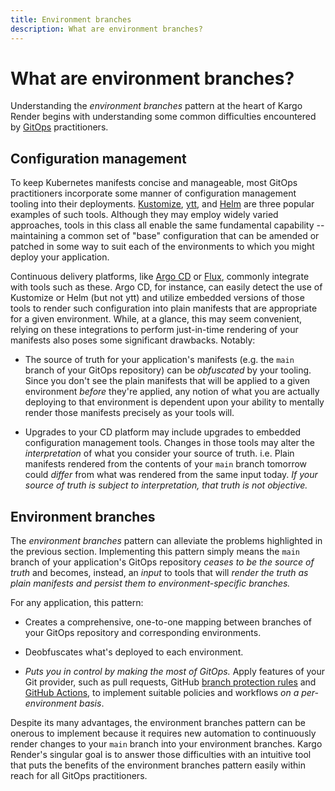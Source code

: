 ```yaml
---
title: Environment branches
description: What are environment branches?
---
```


# What are environment branches?

Understanding the _environment branches_ pattern at the heart of Kargo Render
begins with understanding some common difficulties encountered by
[GitOps](https://opengitops.dev/) practitioners.

## Configuration management

To keep Kubernetes manifests concise and manageable, most GitOps practitioners
incorporate some manner of configuration management tooling into their
deployments. [Kustomize](https://kustomize.io/), [ytt](https://carvel.dev/ytt/),
and [Helm](https://helm.sh/) are three popular examples of such tools. Although
they may employ widely varied approaches, tools in this class all enable the
same fundamental capability -- maintaining a common set of "base" configuration
that can be amended or patched in some way to suit each of the environments to
which you might deploy your application.

Continuous delivery platforms, like [Argo CD](https://argoproj.github.io/cd/) or
[Flux](https://fluxcd.io/), commonly integrate with tools such as these. Argo
CD, for instance, can easily detect the use of Kustomize or Helm (but not ytt)
and utilize embedded versions of those tools to render such configuration into
plain manifests that are appropriate for a given environment. While, at a
glance, this may seem convenient, relying on these integrations to perform
just-in-time rendering of your manifests also poses some significant drawbacks.
Notably:

* The source of truth for your application's manifests (e.g. the `main` branch
  of your GitOps repository) can be _obfuscated_ by your tooling. Since you
  don't see the plain manifests that will be applied to a given environment
  _before_ they're applied, any notion of what you are actually deploying to
  that environment is dependent upon your ability to mentally render those
  manifests precisely as your tools will.

* Upgrades to your CD platform may include upgrades to embedded configuration
  management tools. Changes in those tools may alter the _interpretation_ of
  what you consider your source of truth. i.e. Plain manifests rendered from the
  contents of your `main` branch tomorrow could _differ_ from what was rendered
  from the same input today. _If your source of truth is subject to
  interpretation, that truth is not objective._

## Environment branches

The _environment branches_ pattern can alleviate the problems highlighted in the
previous section. Implementing this pattern simply means the `main` branch of
your application's GitOps repository _ceases to be the source of truth_ and
becomes, instead, an _input_ to tools that will _render the truth as plain
manifests and persist them to environment-specific branches._

For any application, this pattern:

* Creates a comprehensive, one-to-one mapping between branches of your GitOps
  repository and corresponding environments.

* Deobfuscates what's deployed to each environment.

* _Puts you in control by making the most of GitOps._ Apply features of your
  Git provider, such as pull requests, GitHub
  [branch protection rules](https://docs.github.com/en/repositories/configuring-branches-and-merges-in-your-repository/defining-the-mergeability-of-pull-requests/managing-a-branch-protection-rule)
  and [GitHub Actions](https://github.com/features/actions), to implement
  suitable policies and workflows _on a per-environment basis_.

Despite its many advantages, the environment branches pattern can be onerous
to implement because it requires new automation to continuously render
changes to your `main` branch into your environment branches. Kargo Render's
singular goal is to answer those difficulties with an intuitive tool that puts
the benefits of the environment branches pattern easily within reach for all
GitOps practitioners.
